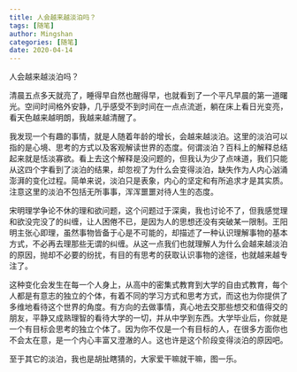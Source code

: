 ```yaml
---
title: 人会越来越淡泊吗？
tags: [随笔]
author: Mingshan
categories: [随笔]
date: 2020-04-14
---
```


人会越来越淡泊吗？

清晨五点多天就亮了，睡得早自然也醒得早，也就看到了一个平凡早晨的第一道曙光。空间时间格外安静，几乎感受不到时间在一点点流逝，躺在床上看日光变亮，看天色越来越明朗，我越来越清醒了。

<!-- more -->

我发现一个有趣的事情，就是人随着年龄的增长，会越来越淡泊。这里的淡泊可以指的是心境、思考的方式以及客观解读世界的态度。何谓淡泊？百科上的解释总结起来就是恬淡寡欲。看上去这个解释是没问题的，但我认为少了点味道，我们只能从这四个字看到了淡泊的结果，却忽视了为什么会变得淡泊，缺失作为人内心汹涌澎湃的变化过程。简单来说，淡泊只是表象，内心的坚定和有所追求才是其实质。注意这里的淡泊不包括无所事事，浑浑噩噩对待人生的态度。

宋明理学争论不休的理和欲问题，这个问题过于深奥，我也讨论不了，但我感觉理和欲没完没了的纠缠，让人困倦不已，是因为人的思想还没有突破某一限制。王阳明主张心即理，虽然事物皆备于心是不可能的，却描述了一种认识理解事物的基本方式，不必再去理那些无谓的纠缠。从这一点我们也就理解人为什么会越来越淡泊的原因，抛却不必要的纷扰，有目的有思考的获取认识事物的途径，也就越来越专注了。

这种变化会发生在每一个人身上，从高中的密集式教育到大学的自由式教育，每个人都是有意志的独立的个体，有着不同的学习方式和思考方式，而这也为你提供了多维地看待这个世界的角度。有方向的去做事情，真心地去交那些想交和值得交的朋友，平静又成熟理智的看待大学的一切，并从中学到东西。大学毕业后，你就是一个有目标会思考的独立个体了。因为你不仅是一个有目标的人，在很多方面你也不会太在意，是一个内心丰富又澄澈的人。这也许是这个阶段变得淡泊的原因吧。

至于其它的淡泊，我也是胡扯瞎猜的，大家爱干嘛就干嘛，图一乐。

